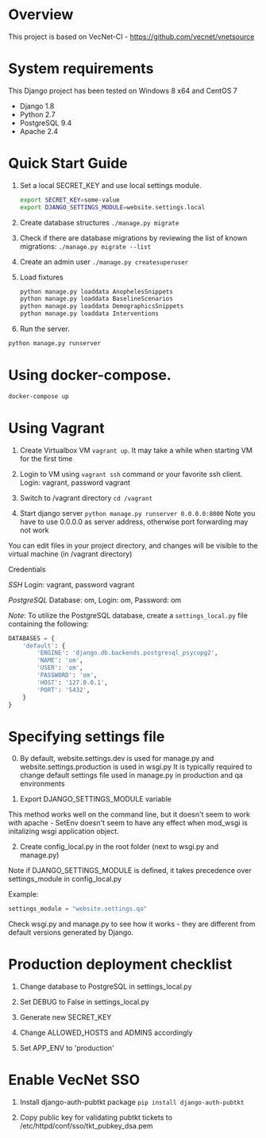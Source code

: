 # Overview

This project is based on VecNet-CI - https://github.com/vecnet/vnetsource

# System requirements

This Django project has been tested on Windows 8 x64 and CentOS 7

* Django 1.8
* Python 2.7
* PostgreSQL 9.4
* Apache 2.4

# Quick Start Guide

1. Set a local SECRET_KEY and use local settings module.
	```bash
	export SECRET_KEY=some-value
	export DJANGO_SETTINGS_MODULE=website.settings.local
	```

2. Create database structures
    `./manage.py migrate`

3. Check if there are database migrations by reviewing the list of known migrations:
    `./manage.py migrate --list`

4. Create an admin user
   `./manage.py createsuperuser`

5. Load fixtures
	```bash
	python manage.py loaddata AnophelesSnippets
	python manage.py loaddata BaselineScenarios
	python manage.py loaddata DemographicsSnippets
	python manage.py loaddata Interventions
	```

6. Run the server.
```bash
python manage.py runserver
```

# Using docker-compose.

```bash
docker-compose up
```


# Using Vagrant

1. Create Virtualbox VM `vagrant up`. It may take a while when starting VM for the first time

2. Login to VM using `vagrant ssh` command or your favorite ssh client. Login: vagrant, password vagrant

3. Switch to /vagrant directory `cd /vagrant`

4. Start django server `python manage.py runserver 0.0.0.0:8000`
Note you have to use 0.0.0.0 as server address, otherwise port forwarding may not work

You can edit files in your project directory, and changes will be visible to the virtual machine
(in /vagrant directory)

Credentials

*SSH* Login: vagrant, password vagrant

*PostgreSQL* Database: om, Login: om, Password: om

*Note*: To utilize the PostgreSQL database, create a `settings_local.py` file containing the following:
```python
DATABASES = {
    'default': {
        'ENGINE': 'django.db.backends.postgresql_psycopg2',
        'NAME': 'om',
        'USER': 'om',
        'PASSWORD': 'om',
        'HOST': '127.0.0.1',
        'PORT': '5432',
    }
}
```

# Specifying settings file

0. By default, website.settings.dev is used for manage.py and website.settings.production is used in wsgi.py
It is typically required to change default settings file used in manage.py in production and qa environments

1. Export DJANGO_SETTINGS_MODULE variable

This method works well on the command line, but it doesn't seem to work with apache - SetEnv doesn't seem to have any effect when mod_wsgi
is initalizing wsgi application object.

2. Create config_local.py in the root folder (next to wsgi.py and manage.py)

Note if DJANGO_SETTINGS_MODULE is defined, it takes precedence over settings_module in config_local.py

Example:
```python
settings_module = "website.settings.qa"
```
Check wsgi.py and manage.py to see how it works - they are different from default versions generated by Django.


# Production deployment checklist

1. Change database to PostgreSQL in settings_local.py

2. Set DEBUG to False in settings_local.py

3. Generate new SECRET_KEY
 
4. Change ALLOWED_HOSTS and ADMINS accordingly

5. Set APP_ENV to 'production'

# Enable VecNet SSO

1. Install django-auth-pubtkt package
`pip install django-auth-pubtkt`

2. Copy public key for validating pubtkt tickets to /etc/httpd/conf/sso/tkt_pubkey_dsa.pem

